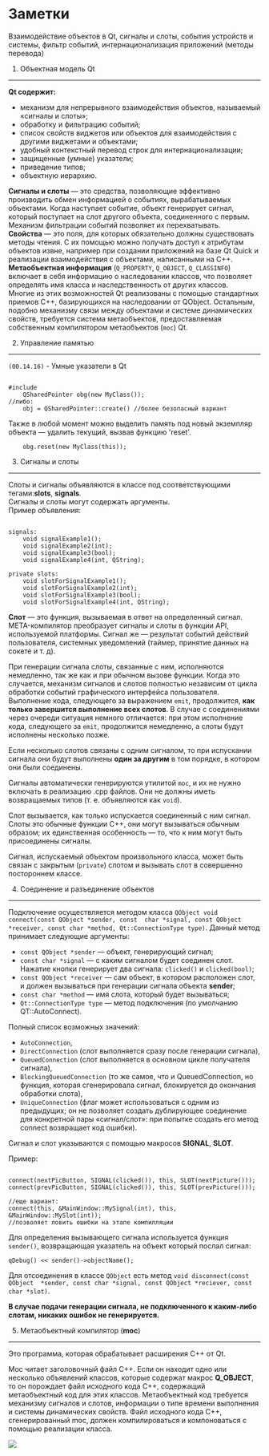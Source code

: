 Заметки
=======

Взаимодействие объектов в Qt, сигналы и слоты, события устройств и системы, фильтр 
событий, интернационализация приложений (методы перевода)


1) Объектная модель Qt  
----------------------

__Qt содержит:__  
* механизм для непрерывного взаимодействия объектов, называемый «сигналы и слоты»;
* обработку и фильтрацию событий;
* список свойств виджетов или объектов для взаимодействия с другими виджетами и
объектами;
* удобный контекстный перевод строк для интернационализации;
* защищенные (умные) указатели;
* приведение типов;
* объектную иерархию.  

__Сигналы и слоты__ — это средства, позволяющие эффективно производить обмен информацией о 
событиях, вырабатываемых объектами. Когда наступает событие, объект генерирует сигнал, 
который поступает на слот другого объекта, соединенного с первым.
Механизм фильтрации событий позволяет их перехватывать.  
__Свойства__ — это поля, для которых обязательно должны существовать методы чтения. С их 
помощью можно получать доступ к атрибутам объектов извне, например при создании приложений 
на базе Qt Quick и реализации взаимодействия с объектами, написанными на C++.  
__Метаобъектная информация__ (`Q_PROPERTY`, `Q_OBJECT`, `Q_CLASSINFO`) включает в себя 
информацию о наследовании классов, что позволяет определять имя класса и наследственность 
от других классов.  
Многие из этих возможностей Qt реализованы с помощью стандартных приемов C++, базирующихся 
на наследовании от QObject. Остальным, подобно механизму связи между объектами и системе 
динамических свойств, требуется система метаобъектов, предоставляемая собственным 
компилятором метаобъектов (`moc`) Qt.


2) Управление памятью
---------------------
`(00.14.16)` - Умные указатели в Qt  

<pre><code>
#include <QSharedPointer>
    QSharedPointer<MyClass> obg(new MyClass());
//либо:
    obj = QSharedPointer<QObject>::create() //более безопасный вариант
</pre></code>
Также в любой момент можно выделить память под новый экземпляр объекта — удалить текущий, 
вызвав функцию 'reset'.
<pre><code>    obg.reset(new MyClass(this));</pre></code>

3) Сигналы и слоты
------------------
Слоты и сигналы объявляются в классе под соответствующими тегами:__slots__, __signals__.  
Сигналы и слоты могут содержать аргументы.  
Пример объявления:  
<pre><code>
signals:
    void signalExample1();
    void signalExample2(int);
    void signalExample3(bool);
    void signalExample4(int, QString);

private slots:
    void slotForSignalExample1();
    void slotForSignalExample2(int);
    void slotForSignalExample3(bool);
    void slotForSignalExample4(int, QString);
</pre></code>

__Слот__ — это функция, вызываемая в ответ на определенный сигнал. META-компилятор 
преобразует сигналы и слоты в функции API, используемой платформы. Сигнал же — результат событий 
действий пользователя, системных уведомлений (таймер, принятие данных на сокете и т. д).  

При генерации сигнала слоты, связанные с ним, исполняются немедленно, так же как и при 
обычном вызове функции. Когда это случается, механизм сигналов и слотов полностью независим 
от цикла обработки событий графического интерфейса пользователя. Выполнение кода, следующего 
за выражением `emit`, продолжится, __как только завершится выполнение всех слотов__. В 
случае с соединениями через очереди ситуация немного отличается: при этом исполнение кода, следующего 
за `emit`, продолжится немедленно, а слоты будут исполнены несколько позже.  

Если несколько слотов связаны с одним сигналом, то при испускании сигнала они будут 
выполнены __один за другим__ в том порядке, в котором они были соединены.  

Сигналы автоматически генерируются утилитой `moc`, и их не нужно включать в реализацию .cpp 
файлов. Они не должны иметь возвращаемых типов (т. е. объявляются как `void`).  

Слот вызывается, как только испускается соединенный с ним сигнал. Слоты это обычные функции 
C++, они могут вызываться обычным образом; их единственная особенность — то, что к ним могут 
быть присоединены сигналы.  

Сигнал, испускаемый объектом произвольного класса, может быть связан с закрытым (`private`) 
слотом и вызывать слот в совершенно постороннем классе.  

4) Соединение и разъединение объектов
-------------------------------------

Подключение осуществляется методом класса `QObject void connect(const QObject *sender, const 
char *signal, const QObject *receiver, const char *method, Qt::ConnectionType type)`. Данный 
метод принимает следующие аргументы:
* `const QObject *sender` — объект, генерирующий сигнал;
* `const char *signal` — с каким сигналом будет соединен слот. Нажатие кнопки генерирует два 
сигнала: `clicked()` и `clicked(bool)`;
* `const QObject *receiver` — сам объект, в котором расположен слот, и должен вызываться при 
генерации сигнала объекта __sender__;
* `const char *method` — имя слота, который будет вызываться;
* `Qt::ConnectionType type` — метод подключения (по умолчанию QT::AutoConnect).  

Полный список возможных значений: 
* `AutoConnection`, 
* `DirectConnection` (слот выполняется сразу после генерации сигнала), 
* `QueuedConnection` (слот выполняется в основном цикле получателя сигнала), 
* `BlockingQueuedConnection` (то же самое, что и QueuedConnection, но функция, которая 
сгенерировала сигнал, блокируется до окончания обработки слота), 
* `UniqueConnection` (флаг может использоваться с одним из предыдущих; он не 
позволяет создать дублирующее соединение для конкретной пары «сигнал/слот»: при попытке 
создать его метод connect возвращает код ошибки).  

Сигнал и слот указываются с помощью макросов __SIGNAL__, __SLOT__.  

Пример:
<pre><code>
connect(nextPicButton, SIGNAL(clicked()), this, SLOT(nextPicture())); 
connect(prevPicButton, SIGNAL(clicked()), this, SLOT(prevPicture()));

//еще вариант:
connect(this, &MainWindow::MySignal(int), this, &MainWindow::MySlot(int));
//позволяет ловить ошибки на этапе компилляции
</pre></code>

Для определения вызывающего сигнала используется функция `sender()`, возвращающая указатель 
на объект который послал сигнал:

<pre><code>qDebug() << sender()->objectName();</pre></code>

Для отсоединения в классе `QObject` есть метод `void disconnect(const QObject 
*sender, const char *signal, const QObject *reciever, const char *slot)`.  

__В случае подачи генерации сигнала, не подключенного к каким-либо слотам, никаких ошибок не 
генерируется.__   

5) Метаобъектный компилятор (__moc__)
-------------------------------------

Это программа, которая обрабатывает расширения C++ от Qt.  

Moc читает заголовочный файл C++. Если он находит одно или несколько объявлений классов, 
которые содержат макрос __Q_OBJECT__, то он порождает файл исходного кода C++, содержащий 
метаобъектный код для этих классов. Метаобъектный код требуется механизму сигналов и слотов, 
информации о типе времени выполнения и системы динамических свойств. Файл исходного кода 
C++, сгенерированный moc, должен компилироваться и компоноваться с помощью реализации 
класса.

![](https://fuzeservers.ru/wp-content/uploads/8/7/9/8790c2cd5ecf92b8deb6c42395a43608.jpeg)  

